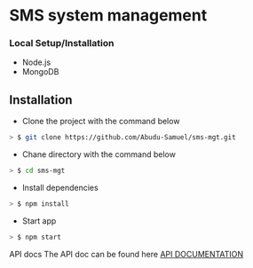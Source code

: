 # SMS system management

### Local Setup/Installation

- Node.js
- MongoDB

## Installation

- Clone the project with the command below

```sh
> $ git clone https://github.com/Abudu-Samuel/sms-mgt.git
```

- Chane directory with the command below

```sh
> $ cd sms-mgt
```

- Install dependencies

```sh
> $ npm install
```

- Start app

```sh
> $ npm start
```

API docs
The API doc can be found here [API DOCUMENTATION](https://documenter.getpostman.com/view/4556185/S1EWPF74)
